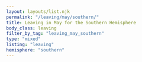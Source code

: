 ```yaml
---
layout: layouts/list.njk
permalink: "/leaving/may/southern/"
title: Leaving in May for the Southern Hemisphere
body_class: leaving
filter_by_tag: "leaving_may_southern"
type: "mixed"
listing: "leaving"
hemisphere: "southern"
---
```

